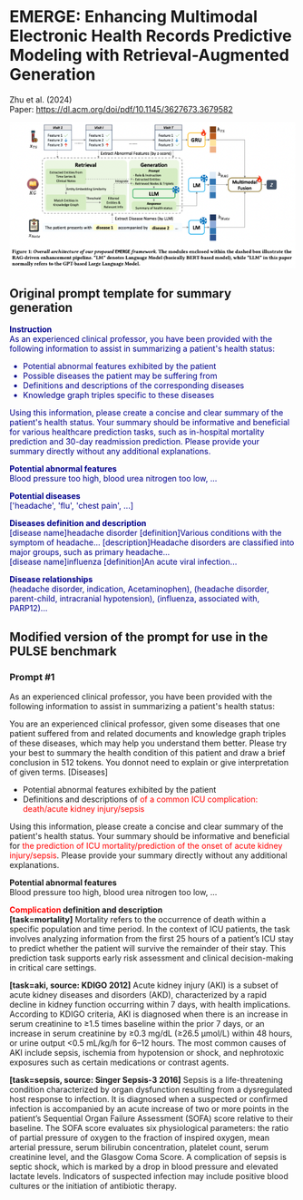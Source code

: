 # EMERGE: Enhancing Multimodal Electronic Health Records Predictive Modeling with Retrieval-Augmented Generation
Zhu et al. (2024)  
Paper: https://dl.acm.org/doi/pdf/10.1145/3627673.3679582

![EMERGE Overview](./zhu_2024c_emerge_overview.png)

## Original prompt template for summary generation

<div style="color:darkblue;">

**Instruction**  
As an experienced clinical professor, you have been provided with the following information to assist in summarizing a patient's health status:

- Potential abnormal features exhibited by the patient
- Possible diseases the patient may be suffering from
- Definitions and descriptions of the corresponding diseases
- Knowledge graph triples specific to these diseases

Using this information, please create a concise and clear summary of the patient's health status. Your summary should be informative and beneficial for various healthcare prediction tasks, such as in-hospital mortality prediction and 30-day readmission prediction. Please provide your summary directly without any additional explanations.

**Potential abnormal features**  
Blood pressure too high, blood urea nitrogen too low, ...

**Potential diseases**  
['headache', 'flu', 'chest pain', ...]

**Diseases definition and description**  
[disease name]headache disorder [definition]Various conditions with the symptom of headache... [description]Headache disorders are classified into major groups, such as primary headache...  
[disease name]influenza [definition]An acute viral infection...

**Disease relationships**  
(headache disorder, indication, Acetaminophen),
(headache disorder, parent-child, intracranial hypotension),
(influenza, associated with, PARP12)...

</div>

## Modified version of the prompt for use in the PULSE benchmark
### Prompt #1

As an experienced clinical professor, you have been provided with the following information to assist in summarizing a patient's health status:

You are an experienced clinical professor, given some diseases that one patient suffered from and related documents and knowledge graph triples of these diseases, which may help you understand them better. Please try your best to summary the health condition of this patient and draw a brief conclusion in 512 tokens. You donnot need to explain or give interpretation of given terms.
[Diseases]

- Potential abnormal features exhibited by the patient
- Definitions and descriptions of <span style="color:red;">of a common ICU complication: death/acute kidney injury/sepsis</span>

Using this information, please create a concise and clear summary of the patient's health status. Your summary should be informative and beneficial for <span style="color:red;"> the prediction of ICU mortality/prediction of the onset of acute kidney injury/sepsis</span>. Please provide your summary directly without any additional explanations. 

**Potential abnormal features**  
Blood pressure too high, blood urea nitrogen too low, ...

**<span style="color:red;">Complication</span> definition and description**  
**[task=mortality]** Mortality refers to the occurrence of death within a specific population and time period. In the context of ICU patients, the task involves analyzing information from the first 25 hours of a patient’s ICU stay to predict whether the patient will survive the remainder of their stay. This prediction task supports early risk assessment and clinical decision-making in critical care settings.

**[task=aki, source: KDIGO 2012]** Acute kidney injury (AKI) is a subset of acute kidney diseases and disorders (AKD), characterized by a rapid decline in kidney function occurring within 7 days, with health implications. According to KDIGO criteria, AKI is diagnosed when there is an increase in serum creatinine to ≥1.5 times baseline within the prior 7 days, or an increase in serum creatinine by ≥0.3 mg/dL (≥26.5 µmol/L) within 48 hours, or urine output <0.5 mL/kg/h for 6–12 hours. The most common causes of AKI include sepsis, ischemia from hypotension or shock, and nephrotoxic exposures such as certain medications or contrast agents.

**[task=sepsis, source: Singer Sepsis-3 2016]** Sepsis is a life-threatening condition characterized by organ dysfunction resulting from a dysregulated host response to infection. It is diagnosed when a suspected or confirmed infection is accompanied by an acute increase of two or more points in the patient’s Sequential Organ Failure Assessment (SOFA) score relative to their baseline. The SOFA score evaluates six physiological parameters: the ratio of partial pressure of oxygen to the fraction of inspired oxygen, mean arterial pressure, serum bilirubin concentration, platelet count, serum creatinine level, and the Glasgow Coma Score. A complication of sepsis is septic shock, which is marked by a drop in blood pressure and elevated lactate levels. Indicators of suspected infection may include positive blood cultures or the initiation of antibiotic therapy.